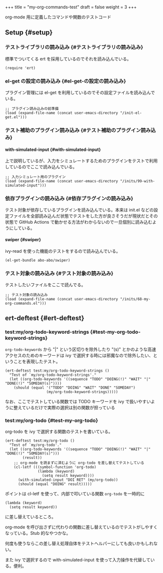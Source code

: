 +++
title = "my-org-commands-test"
draft = false
weight = 3
+++

org-mode 用に定義したコマンドや関数のテストコード


## Setup {#setup}


### テストライブラリの読み込み {#テストライブラリの読み込み}

標準でついてくる ert を採用しているのでそれを読み込んでいる。

```emacs-lisp
(require 'ert)
```


### el-get の設定の読み込み {#el-get-の設定の読み込み}

プラグイン管理には el-get を利用しているのでその設定ファイルを読み込んでいる。

```emacs-lisp
;; プラグイン読み込みの前準備
(load (expand-file-name (concat user-emacs-directory "/init-el-get.el")))
```


### テスト補助のプラグイン読み込み {#テスト補助のプラグイン読み込み}


#### with-simulated-input {#with-simulated-input}

上で説明しているが、入力をシミュレートするためのプラグインをテストで利用しているのでここで読み込んでいる。

```emacs-lisp
;; 入力シミュレート用のプラグイン
(load (expand-file-name (concat user-emacs-directory "/inits/99-with-simulated-input")))
```


### 依存プラグインの読み込み {#依存プラグインの読み込み}

テスト対象が依存しているプラグインを読み込んでいる。本来は init.el などの設定ファイルを全部読み込んだ状態でテストをした方が良さそうだが現状だとその状態で GitHub Actions で動かせる方法がわからないので一旦個別に読み込むようにしている。


#### swiper {#swiper}

ivy-read を使った機能のテストをするので読み込んでいる。

```emacs-lisp
(el-get-bundle abo-abo/swiper)
```


### テスト対象の読み込み {#テスト対象の読み込み}

テストしたいファイルをここで読んでる。

```emacs-lisp
;; テスト対象の読み込み
(load (expand-file-name (concat user-emacs-directory "/inits/68-my-org-commands.el")))
```


## ert-deftest {#ert-deftest}


### test:my/org-todo-keyword-strings {#test-my-org-todo-keyword-strings}

`org-todo-keywords` から "|" という区切りを除外したり
"(s)" とかのような高速アクセスのためのキーワードは
ivy で選択する時には邪魔なので除外したい、ということを表現したテスト。

```emacs-lisp
(ert-deftest test:my/org-todo-keyword-strings ()
  "Test of `my/org-todo-keyword-strings'."
  (let ((org-todo-keywords '((sequence "TODO" "DOING(!)" "WAIT" "|" "DONE(!)" "SOMEDAY(s)"))))
    (should (equal '("TODO" "DOING" "WAIT" "DONE" "SOMEDAY")
                   (my/org-todo-keyword-strings)))))
```

なお、ここでテストしている関数では
TODO キーワードを ivy で扱いやすいように整えているだけで実際の選択は別の関数が担っている


### test:my/org-todo {#test-my-org-todo}

org-todo を ivy で選択する関数のテストを書いている。

```emacs-lisp
(ert-deftest test:my/org-todo ()
  "Test of `my/org-todo'."
  (let ((org-todo-keywords '((sequence "TODO" "DOING(!)" "WAIT" "|" "DONE(!)" "SOMEDAY(s)")))
        (result))
    ;; org-mode を読まずに済むように org-todo を差し替えてテストしている
    (cl-letf (((symbol-function 'org-todo)
               (lambda (keyword)
                 (setq result keyword))))
      (with-simulated-input "DOI RET" (my/org-todo))
      (should (equal "DOING" result)))))
```

ポイントは cl-letf を使って、内部で叩いている関数 `org-todo` を一時的に

```emacs-lisp
(lambda (keyword)
  (setq result keyword))
```

に差し替えているところ。

org-mode を呼び出さずに代わりの関数に差し替えているのでテストがしやすくなっている。Stub 的なやつかな。

何度も使うならこの差し替え処理自体をテストヘルパーにしても良いかもしれない。

また ivy で選択するので with-simulated-input を使って入力操作を代替している。便利。
